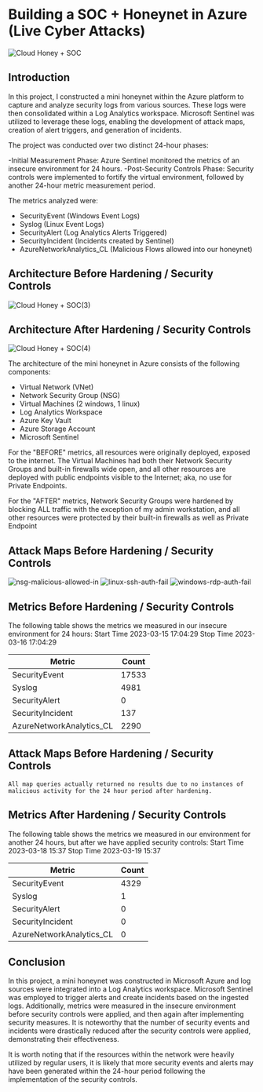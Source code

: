 # Building a SOC + Honeynet in Azure (Live Cyber Attacks)
![Cloud Honey + SOC](https://github.com/erickjsanz/Cloud-Honeypot/assets/7691426/39a0fb9b-4249-4352-8e7c-d5a0658f52e6)

## Introduction

In this project, I constructed a mini honeynet within the Azure platform to capture and analyze security logs from various sources. These logs were then consolidated within a Log Analytics workspace. Microsoft Sentinel was utilized to leverage these logs, enabling the development of attack maps, creation of alert triggers, and generation of incidents.

The project was conducted over two distinct 24-hour phases:

-Initial Measurement Phase: Azure Sentinel monitored the metrics of an insecure environment for 24 hours.
-Post-Security Controls Phase: Security controls were implemented to fortify the virtual environment, followed by another 24-hour metric measurement period.

The metrics analyzed were:
- SecurityEvent (Windows Event Logs)
- Syslog (Linux Event Logs)
- SecurityAlert (Log Analytics Alerts Triggered)
- SecurityIncident (Incidents created by Sentinel)
- AzureNetworkAnalytics_CL (Malicious Flows allowed into our honeynet)

## Architecture Before Hardening / Security Controls
![Cloud Honey + SOC(3)](https://github.com/erickjsanz/Cloud-Honeypot/assets/7691426/8b79dd7c-e7e0-4b8d-876d-97acd4a1e6fb)
## Architecture After Hardening / Security Controls
![Cloud Honey + SOC(4)](https://github.com/erickjsanz/Cloud-Honeypot/assets/7691426/70816bf5-78aa-4c6d-b7cd-5f9267ec4f10)

The architecture of the mini honeynet in Azure consists of the following components:

- Virtual Network (VNet)
- Network Security Group (NSG)
- Virtual Machines (2 windows, 1 linux)
- Log Analytics Workspace
- Azure Key Vault
- Azure Storage Account
- Microsoft Sentinel

For the "BEFORE" metrics, all resources were originally deployed, exposed to the internet. The Virtual Machines had both their Network Security Groups and built-in firewalls wide open, and all other resources are deployed with public endpoints visible to the Internet; aka, no use for Private Endpoints.

For the "AFTER" metrics, Network Security Groups were hardened by blocking ALL traffic with the exception of my admin workstation, and all other resources were protected by their built-in firewalls as well as Private Endpoint

## Attack Maps Before Hardening / Security Controls
![nsg-malicious-allowed-in](https://github.com/erickjsanz/Cloud-Honeypot/assets/7691426/9fd9965f-34ff-4d79-8abc-2b9d28dffd76)
![linux-ssh-auth-fail](https://github.com/erickjsanz/Cloud-Honeypot/assets/7691426/765f318d-2b22-424b-8b61-91539bd4d276)
![windows-rdp-auth-fail](https://github.com/erickjsanz/Cloud-Honeypot/assets/7691426/f8348cf8-03eb-4072-8db1-3524ba1bd8ea)

## Metrics Before Hardening / Security Controls

The following table shows the metrics we measured in our insecure environment for 24 hours:
Start Time 2023-03-15 17:04:29
Stop Time 2023-03-16 17:04:29

| Metric                   | Count
| ------------------------ | -----
| SecurityEvent            | 17533
| Syslog                   | 4981
| SecurityAlert            | 0
| SecurityIncident         | 137
| AzureNetworkAnalytics_CL | 2290

## Attack Maps Before Hardening / Security Controls

```All map queries actually returned no results due to no instances of malicious activity for the 24 hour period after hardening.```

## Metrics After Hardening / Security Controls

The following table shows the metrics we measured in our environment for another 24 hours, but after we have applied security controls:
Start Time 2023-03-18 15:37
Stop Time	2023-03-19 15:37

| Metric                   | Count
| ------------------------ | -----
| SecurityEvent            | 4329
| Syslog                   | 1
| SecurityAlert            | 0
| SecurityIncident         | 0
| AzureNetworkAnalytics_CL | 0

## Conclusion

In this project, a mini honeynet was constructed in Microsoft Azure and log sources were integrated into a Log Analytics workspace. Microsoft Sentinel was employed to trigger alerts and create incidents based on the ingested logs. Additionally, metrics were measured in the insecure environment before security controls were applied, and then again after implementing security measures. It is noteworthy that the number of security events and incidents were drastically reduced after the security controls were applied, demonstrating their effectiveness.

It is worth noting that if the resources within the network were heavily utilized by regular users, it is likely that more security events and alerts may have been generated within the 24-hour period following the implementation of the security controls.

